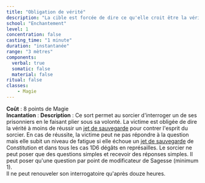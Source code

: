 ```yaml
---
title: "Obligation de vérité"
description: "La cible est forcée de dire ce qu'elle croit être la vérité."
school: "Enchantement"
level: 1
concentration: false
casting_time: "1 minute"
duration: "instantanée"
range: "3 mètres"
components:
  verbal: true
  somatic: false
  material: false
ritual: false
classes:
    - Magie
---
```

**Coût** : 8 points de Magie   
**Incantation** : 
**Description** : Ce sort permet au sorcier d'interroger un de ses prisonniers en le faisant plier sous sa volonté. La victime est obligée de dire la vérité à moins de réussir un [jet de sauvegarde](/utiliser-les-caracteristiques/#jets-de-sauvegarde) pour contrer l'esprit du sorcier. En cas de réussite, la victime peut ne pas répondre à la question mais elle subit un niveau de fatigue si elle échoue un [jet de sauvegarde](/utiliser-les-caracteristiques/#jets-de-sauvegarde) de Constitution et dans tous les cas 1D6 dégâts en représailles. Le sorcier ne peut poser que des questions simples et recevoir des réponses simples. Il peut poser qu'une question par point de modificateur de Sagesse (minimum 1).  
Il ne peut renouveler son interrogatoire qu'après douze heures.  
